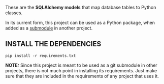 These are the **SQLAlchemy models** that map database tables to Python
classes.

In its current form, this project can be used as a Python package, when added as 
a [submodule](https://git-scm.com/book/en/v2/Git-Tools-Submodules) in another 
project.

## INSTALL THE DEPENDENCIES

    pip install -r requirements.txt

**NOTE:** Since this project is meant to be used as a git submodule in other
projects, there is nοt much point in installing its requirements. Just make
sure that they are included in the requirements of any project that uses it.
